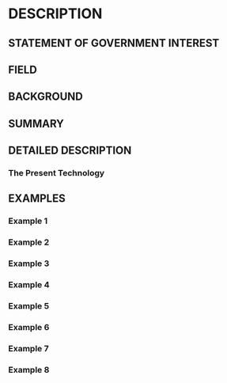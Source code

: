 # DESCRIPTION

## STATEMENT OF GOVERNMENT INTEREST

## FIELD

## BACKGROUND

## SUMMARY

## DETAILED DESCRIPTION

### The Present Technology

## EXAMPLES

### Example 1

### Example 2

### Example 3

### Example 4

### Example 5

### Example 6

### Example 7

### Example 8

